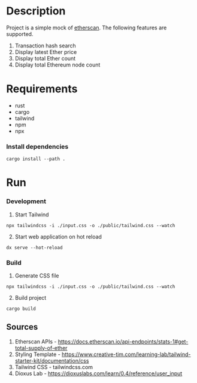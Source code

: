 # Description

Project is a simple mock of [etherscan](https://etherscan.io/). The following features are supported. 

1. Transaction hash search
2. Display latest Ether price
3. Display total Ether count
4. Display total Ethereum node count

# Requirements
- rust
- cargo
- tailwind
- npm
- npx

### Install dependencies
```
cargo install --path .
```



# Run
### Development

1. Start Tailwind
```
npx tailwindcss -i ./input.css -o ./public/tailwind.css --watch
```

2. Start web application on hot reload

```
dx serve --hot-reload
```

### Build

1. Generate CSS file
```
npx tailwindcss -i ./input.css -o ./public/tailwind.css --watch
```

2. Build project
```
cargo build
```

## Sources

1. Etherscan APIs - https://docs.etherscan.io/api-endpoints/stats-1#get-total-supply-of-ether
2. Styling Template - https://www.creative-tim.com/learning-lab/tailwind-starter-kit/documentation/css
3. Tailwind CSS - tailwindcss.com
4. Dioxus Lab - https://dioxuslabs.com/learn/0.4/reference/user_input